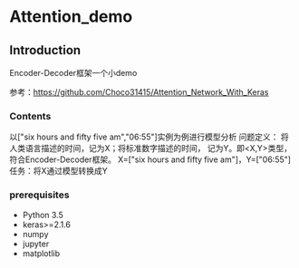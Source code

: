 # Attention_demo
## Introduction

Encoder-Decoder框架一个小demo

参考：https://github.com/Choco31415/Attention_Network_With_Keras



### Contents

以["six hours and fifty five am","06:55"]实例为例进行模型分析
问题定义：
将人类语言描述的时间，记为X；将标准数字描述的时间，
记为Y。即<X,Y>类型，符合Encoder-Decoder框架。 
X=["six hours and fifty five am"]，Y=["06:55"]    
任务：将X通过模型转换成Y



### prerequisites

- Python 3.5
- keras>=2.1.6
- numpy
- jupyter
- matplotlib
